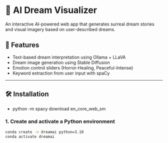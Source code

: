 # 🌙 AI Dream Visualizer

An interactive AI-powered web app that generates surreal dream stories and visual imagery based on user-described dreams.

## 🎯 Features

- Text-based dream interpretation using Ollama + LLaVA
- Dream image generation using Stable Diffusion
- Emotion control sliders (Horror-Healing, Peaceful-Intense)
- Keyword extraction from user input with spaCy

---

## 🛠️ Installation

- python -m spacy download en_core_web_sm

### 1. Create and activate a Python environment

```bash
conda create -n dreamai python=3.10
conda activate dreamai

